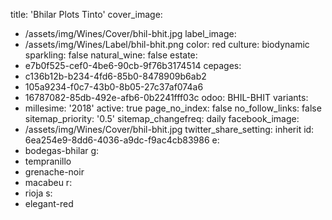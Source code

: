 title: 'Bhilar Plots Tinto'
cover_image:
  - /assets/img/Wines/Cover/bhil-bhit.jpg
label_image:
  - /assets/img/Wines/Label/bhil-bhit.png
color: red
culture: biodynamic
sparkling: false
natural_wine: false
estate:
  - e7b0f525-cef0-4be6-90cb-9f76b3174514
cepages:
  - c136b12b-b234-4fd6-85b0-8478909b6ab2
  - 105a9234-f0c7-43b0-8b05-27c37af074a6
  - 16787082-85db-492e-afb6-0b2241fff03c
odoo: BHIL-BHIT
variants:
  -
    millesime: '2018'
    active: true
page_no_index: false
no_follow_links: false
sitemap_priority: '0.5'
sitemap_changefreq: daily
facebook_image:
  - /assets/img/Wines/Cover/bhil-bhit.jpg
twitter_share_setting: inherit
id: 6ea254e9-8dd6-4036-a9dc-f9ac4cb83986
e:
  - bodegas-bhilar
g:
  - tempranillo
  - grenache-noir
  - macabeu
r:
  - rioja
s:
  - elegant-red

